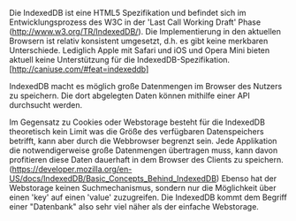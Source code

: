 Die IndexedDB ist eine HTML5 Spezifikation und befindet sich im Entwicklungsprozess des W3C in der 'Last Call Working Draft' Phase (http://www.w3.org/TR/IndexedDB/). Die Implementierung in den aktuellen Browsern ist relativ konsistent umgesetzt, d.h. es gibt keine merkbaren Unterschiede. Lediglich Apple mit Safari und iOS und Opera Mini bieten aktuell keine Unterstützung für die IndexedDB-Spezifikation.[http://caniuse.com/#feat=indexeddb]

IndexedDB macht es möglich große Datenmengen im Browser des Nutzers zu speichern. Die dort abgelegten Daten können mithilfe einer API durchsucht werden.

Im Gegensatz zu Cookies oder Webstorage besteht für die IndexedDB theoretisch kein Limit was die Größe des verfügbaren Datenspeichers betrifft, kann aber durch die Webbrowser begrenzt sein. Jede Applikation die notwendigerweise große Datenmengen übertragen muss, kann davon profitieren diese Daten dauerhaft in dem Browser des Clients zu speichern.(https://developer.mozilla.org/en-US/docs/IndexedDB/Basic_Concepts_Behind_IndexedDB) Ebenso hat der Webstorage keinen Suchmechanismus, sondern nur die Möglichkeit über einen 'key' auf einen 'value' zuzugreifen. Die IndexedDB kommt dem Begriff einer "Datenbank" also sehr viel näher als der einfache Webstorage.
